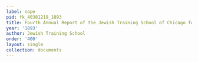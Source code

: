 ```yaml
---
label: nope
pid: fk_40381219_1893
title: Fourth Annual Report of the Jewish Training School of Chicago for 1892-93
year: '1893'
author: Jewish Training School
order: '400'
layout: single
collection: documents
---
```

